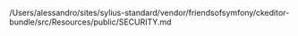 /Users/alessandro/sites/sylius-standard/vendor/friendsofsymfony/ckeditor-bundle/src/Resources/public/SECURITY.md